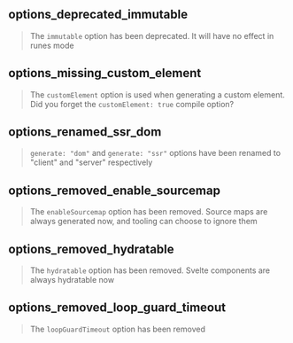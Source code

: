 ## options_deprecated_immutable

> The `immutable` option has been deprecated. It will have no effect in runes mode

## options_missing_custom_element

> The `customElement` option is used when generating a custom element. Did you forget the `customElement: true` compile option?

## options_renamed_ssr_dom

> `generate: "dom"` and `generate: "ssr"` options have been renamed to "client" and "server" respectively

## options_removed_enable_sourcemap

> The `enableSourcemap` option has been removed. Source maps are always generated now, and tooling can choose to ignore them

## options_removed_hydratable

> The `hydratable` option has been removed. Svelte components are always hydratable now

## options_removed_loop_guard_timeout

> The `loopGuardTimeout` option has been removed